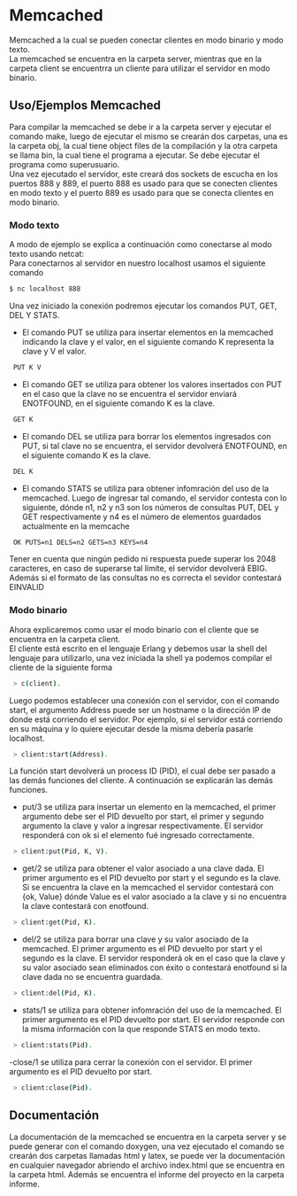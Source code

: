 # Memcached

Memcached a la cual se pueden conectar clientes en modo binario y modo texto.\
La memcached se encuentra en la carpeta server, mientras que en la carpeta client se encuentrra un cliente para utilizar el servidor en modo binario.


## Uso/Ejemplos Memcached

Para compilar la memcached se debe ir a la carpeta server y ejecutar el comando make, luego de ejecutar el mismo se crearán dos carpetas, una es la carpeta obj, la cual tiene object files de la compilación y la otra carpeta se llama bin, la cual tiene el programa a ejecutar. Se debe ejecutar el programa como superusuario.\
Una vez ejecutado el servidor, este creará dos sockets de escucha en los puertos 888 y 889, el puerto 888 es usado para que se conecten clientes en modo texto y el puerto 889 es usado para que se conecta clientes en modo binario.

### Modo texto
A modo de ejemplo se explica a continuación como conectarse al modo texto usando netcat:\
Para conectarnos al servidor en nuestro localhost usamos el siguiente comando
```bash
$ nc localhost 888
```
Una vez iniciado la conexión podremos ejecutar los comandos PUT, GET, DEL Y STATS.
- El comando PUT se utiliza para insertar elementos en la memcached indicando la clave y el valor, en el siguiente comando K representa la clave y V el valor.
```bash
 PUT K V
```
- El comando GET se utiliza para obtener los valores insertados con PUT en el caso que la clave no se encuentra el servidor enviará ENOTFOUND, en el siguiente comando K es la clave.
```bash
 GET K
```
- El comando DEL se utiliza para borrar los elementos ingresados con PUT, si tal clave no se encuentra, el servidor devolverá ENOTFOUND, en el siguiente comando K es la clave.
```bash
 DEL K
```
- El comando STATS se utiliza para obtener infomración del uso de la memcached. Luego de ingresar tal comando, el servidor contesta con lo siguiente, dónde n1, n2 y n3 son los números de consultas PUT, DEL y GET respectivamente y n4 es el número de elementos guardados actualmente en la memcache
```bash
 OK PUTS=n1 DELS=n2 GETS=n3 KEYS=n4
```
Tener en cuenta que ningún pedido ni respuesta puede superar los 2048 caracteres, en caso de superarse tal límite, el servidor devolverá EBIG. Además si el formato de las consultas no es correcta el sevidor contestará EINVALID
### Modo binario
Ahora explicaremos como usar el modo binario con el cliente que se encuentra en la carpeta client.\
El cliente está escrito en el lenguaje Erlang y debemos usar la shell del lenguaje para utilizarlo, una vez iniciada la shell ya podemos compilar el cliente de la siguiente forma
```bash
 > c(client).
```
Luego podemos establecer una conexión con el servidor, con el comando start, el argumento Address puede ser un hostname o la dirección IP de donde está corriendo el servidor. Por ejemplo, si el servidor está corriendo en su máquina y lo quiere ejecutar desde la misma debería pasarle localhost.
```bash
 > client:start(Address).
```
La función start devolverá un process ID (PID), el cual debe ser pasado a las demás funciones del cliente. A continuación se explicarán las demás funciones.
- put/3 se utiliza para insertar un elemento en la memcached, el primer argumento debe ser el PID devuelto por start, el primer y segundo argumento la clave y valor a ingresar respectivamente. El servidor responderá con ok si el elemento fué ingresado correctamente.
```bash
 > client:put(Pid, K, V).
```
- get/2 se utiliza para obtener el valor asociado a una clave dada. El primer argumento es el PID devuelto por start y el segundo es la clave. Si se encuentra la clave en la memcached el servidor contestará con {ok, Value} dónde Value es el valor asociado a la clave y si no encuentra la clave contestará con enotfound. 
```bash
 > client:get(Pid, K).
```
- del/2 se utiliza para borrar una clave y su valor asociado de la memcached. El primer argumento es el PID devuelto por start y el segundo es la clave. El servidor responderá ok en el caso que la clave y su valor asociado sean eliminados con éxito o contestará enotfound si la clave dada no se encuentra guardada.
```bash
 > client:del(Pid, K).
```
- stats/1 se utiliza para obtener infomración del uso de la memcached. El primer argumento es el PID devuelto por start. El servidor responde con la misma información con la que responde STATS en modo texto.
```bash
 > client:stats(Pid).
```
-close/1 se utiliza para cerrar la conexión con el servidor. El primer argumento es el PID devuelto por start.
```bash
 > client:close(Pid).
```
## Documentación

La documentación de la memcached se encuentra en la carpeta server y se puede generar con el comando doxygen, una vez ejecutado el comando se crearán dos carpetas llamadas html y latex, se puede ver la documentación en cualquier navegador abriendo el archivo index.html que se encuentra en la carpeta html. Además se encuentra el informe del proyecto en la carpeta informe.
